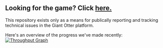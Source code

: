## Looking for the game? Click [here.](http://prealpha.giantotter.com)

This repository exists only as a means for publically reporting and tracking technical issues in the Giant Otter platform.

Here's an overview of the progress we've made recently:
[![Throughput Graph](https://graphs.waffle.io/giantotter/giantotter_public/throughput.svg)](https://waffle.io/giantotter/giantotter_public/metrics)
